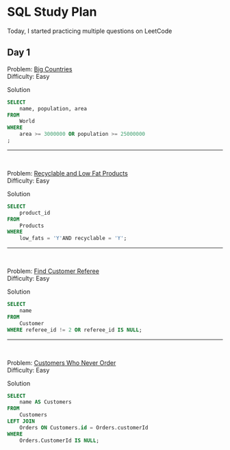 # SQL Study Plan
Today, I started practicing multiple questions on LeetCode

## Day 1

Problem: [Big Countries](https://leetcode.com/problems/big-countries/?envType=study-plan&id=sql-i)    
Difficulty: Easy

Solution
```SQL
SELECT
    name, population, area
FROM
    World
WHERE
    area >= 3000000 OR population >= 25000000
;
```
--------
<br>

Problem: [Recyclable and Low Fat Products](https://leetcode.com/problems/recyclable-and-low-fat-products/)     
Difficulty: Easy

Solution
```SQL
SELECT 
    product_id 
FROM
    Products 
WHERE
    low_fats = 'Y'AND recyclable = 'Y';
```
--------
<br>

Problem: [Find Customer Referee](https://leetcode.com/problems/find-customer-referee/)     
Difficulty: Easy

Solution
```SQL
SELECT 
    name
FROM 
    Customer
WHERE referee_id != 2 OR referee_id IS NULL;
```
--------
<br>

Problem: [ Customers Who Never Order](https://leetcode.com/problems/customers-who-never-order/)     
Difficulty: Easy

Solution
```SQL
SELECT 
    name AS Customers 
FROM 
    Customers
LEFT JOIN 
    Orders ON Customers.id = Orders.customerId
WHERE 
    Orders.CustomerId IS NULL;
```
